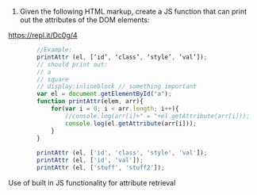 1. Given the following HTML markup, create a JS function that can print out the attributes                             of the DOM elements: 

https://repl.it/Dc0g/4
```javascript
        //Example: 
        printAttr (el, [‘id’, ‘class’, ‘style’, ‘val’]); 
        // should print out: 
        // a 
        // square 
        // display:inline­block // something important 
        var el = document.getElementById("a");
        function printAttr(elem, arr){
        	for(var i = 0; i < arr.length; i++){
        		//console.log(arr[i]+" = "+el.getAttribute(arr[i]));
        		console.log(el.getAttribute(arr[i]));
        	}
        }
        
        printAttr (el, ['id', 'class', 'style', 'val']);
        printAttr (el, ['id', 'val']);
        printAttr (el, ['stuff', 'stuff2']);

```
Use of built in JS functionality for attribute retrieval 

